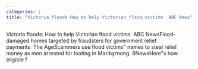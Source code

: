 ```yaml
---
categories: j
title: "Victoria floods How to help Victorian flood victims  ABC News"
---
```

Victoria floods: How to help Victorian flood victims&nbsp;&nbsp;ABC NewsFlood-damaged homes targeted by fraudsters for government relief payments&nbsp;&nbsp;The AgeScammers use flood victims" names to steal relief money as men arrested for looting in Maribyrnong&nbsp;&nbsp;9NewsHere"s how eligible f